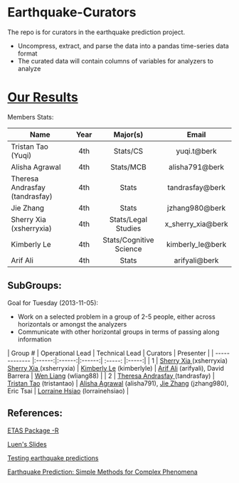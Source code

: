 Earthquake-Curators
===================

The repo is for curators in the earthquake prediction project.
- Uncompress, extract, and parse the data into a pandas time-series data format
- The curated data will contain columns of variables for analyzers to analyze

[Our Results](https://github.com/stat157/data-curators/wiki/Curated-Data)
==========


Members Stats: 

| Name             | Year  |  Major(s) |Email|
| -------------    |:------:| :-----: |:-----:|
| Tristan Tao (Yuqi)| 4th |  Stats/CS |yuqi.t@berk |
| Alisha Agrawal    | 4th |  Stats/MCB|alisha791@berk|
| Theresa Andrasfay (tandrasfay)|4th|Stats | tandrasfay@berk |
| Jie Zhang| 4th |  Stats | jzhang980@berk |
| Sherry Xia (xsherryxia)| 4th | Stats/Legal Studies | x_sherry_xia@berk|
| Kimberly Le| 4th | Stats/Cognitive Science | kimberly_le@berk|
| Arif Ali| 4th | Stats|arifyali@berk|



SubGroups:
-------
Goal for Tuesday (2013-11-05):
- Work on a selected problem in a group of 2-5 people, either across horizontals or amongst the analyzers
- Communicate with other horizontal groups in terms of passing along information


| Group  #          | Operational Lead | Technical Lead | Curators | Presenter | 
| -------------    |:------:|:------:|:------:| :-----: |:-----:|
| 1 | <a href="https://github.com/xsherryxia">Sherry Xia </a>(xsherryxia) <a href="https://github.com/xsherryxia">Sherry Xia </a>(xsherryxia) | <a href="https://github.com/kimberlyle"> Kimberly Le</a> (kimberlyle) | <a href="https://github.com/arifyali">Arif Ali</a> (arifyali), David Barrera | <a href="https://https://github.com/wliang88"> Wen Liang</a> (wliang88) | 
| 2 | <a href="https://github.com/tandrasfay">Theresa Andrasfay </a>(tandrasfay) |<a href="https://github.com/tristantao"> Tristan Tao</a> (tristantao) | <a href="https://github.com/alisha791">Alisha Agrawal</a> (alisha791), <a href="https://github.com/jzhang980">  Jie Zhang</a> (jzhang980), Eric Tsai | <a href="https://https://github.com/lorrainehsiao"> Lorraine Hsiao</a> (lorrainehsiao) | 




References: 
------------

[ETAS Package -R](http://cran.r-project.org/web/packages/ETAS/ETAS.pdf)

[Luen's Slides](http://www.stat.berkeley.edu/~bradluen/slides.pdf)

[Testing earthquake predictions](http://projecteuclid.org/DPubS?verb=Display&version=1.0&service=UI&handle=euclid.imsc/1207580090&page=record)

[Earthquake Prediction: Simple Methods for Complex Phenomena](http://escholarship.org/uc/item/22p7f44k#page-21)
